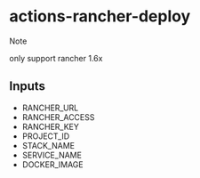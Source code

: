 # actions-rancher-deploy

> [!NOTE] 
> only support rancher 1.6x

## Inputs

- RANCHER_URL
- RANCHER_ACCESS
- RANCHER_KEY
- PROJECT_ID
- STACK_NAME
- SERVICE_NAME
- DOCKER_IMAGE
